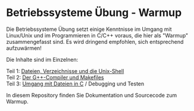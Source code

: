 # Betriebssysteme Übung - Warmup

Die Betriebssysteme Übung setzt einige Kenntnisse im Umgang mit Linux/Unix und im Programmieren in C/C++ voraus, die hier als "Warmup" zusammengefasst sind. Es wird dringend empfohlen, sich entsprechend aufzuwärmen!   

Die Inhalte sind im Einzelnen:

Teil 1: [Dateien, Verzeichnisse und die Unix-Shell](Termin1/termin1.md)  
Teil 2: [Der G++-Compiler und Makefiles](Termin2/termin2.md)  
Teil 3: [Umgang mit Dateien in C](Termin3/termin3.md) / Debugging und Testen

In diesem Repository finden Sie Dokumentation und Sourcecode zum Warmup.

